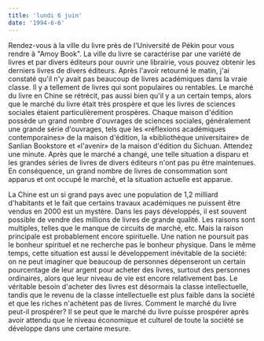 ```yaml
---
title: 'lundi 6 juin'
date: '1994-6-6'
---
```


Rendez-vous à la ville du livre près de l'Université de Pékin pour vous rendre à "Amoy Book". La ville du livre se caractérise par une variété de livres et par divers éditeurs pour ouvrir une librairie, vous pouvez obtenir les derniers livres de divers éditeurs. Après l'avoir retourné le matin, j'ai constaté qu'il n'y avait pas beaucoup de livres académiques dans la vraie classe. Il y a tellement de livres qui sont populaires ou rentables. Le marché du livre en Chine se rétrécit, pas aussi bien qu'il y a un certain temps, alors que le marché du livre était très prospère et que les livres de sciences sociales étaient particulièrement prospères. Chaque maison d'édition possède un grand nombre d'ouvrages de sciences sociales, généralement une grande série d'ouvrages, tels que les «réflexions académiques contemporaines» de la maison d'édition, la «bibliothèque universitaire» de Sanlian Bookstore et «l'avenir» de la maison d'édition du Sichuan. Attendez une minute. Après que le marché a changé, une telle situation a disparu et les grandes séries de livres de divers éditeurs n'ont pas pu être maintenues. En conséquence, un grand nombre de livres de consommation sont apparus et ont occupé le marché, et la situation actuelle est apparue.

La Chine est un si grand pays avec une population de 1,2 milliard d'habitants et le fait que certains travaux académiques ne puissent être vendus en 2000 est un mystère. Dans les pays développés, il est souvent possible de vendre des millions de livres de grande qualité. Les raisons sont multiples, telles que le manque de circuits de marché, etc. Mais la raison principale est probablement encore spirituelle. Une nation ne poursuit pas le bonheur spirituel et ne recherche pas le bonheur physique. Dans le même temps, cette situation est aussi le développement inévitable de la société: on ne peut imaginer que beaucoup de personnes dépenseront un certain pourcentage de leur argent pour acheter des livres, surtout des personnes ordinaires, alors que leur niveau de vie est encore relativement bas. Le véritable besoin d'acheter des livres est désormais la classe intellectuelle, tandis que le revenu de la classe intellectuelle est plus faible dans la société et que les riches n'achètent pas de livres. Comment le marché du livre peut-il prospérer? Il se peut que le marché du livre puisse prospérer après avoir attendu que le niveau économique et culturel de toute la société se développe dans une certaine mesure.

